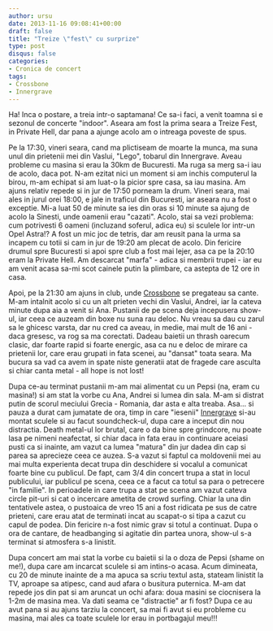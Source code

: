 ```yaml
---
author: ursu
date: 2013-11-16 09:08:41+00:00
draft: false
title: "Treize \"fest\" cu surprize"
type: post
disqus: false
categories:
- Cronica de concert
tags:
- Crossbone
- Innergrave
---
```

Ha! Inca o postare, a treia intr-o saptamana! Ce sa-i faci, a venit toamna si e sezonul de concerte "indoor". Aseara am fost la prima seara a Treize Fest, in Private Hell, dar pana a ajunge acolo am o intreaga poveste de spus.

Pe la 17:30, vineri seara, cand ma plictiseam de moarte la munca, ma suna unul din prietenii mei din Vaslui, "Lego", tobarul din Innergrave. Aveau probleme cu masina si erau la 30km de Bucuresti. Ma ruga sa merg sa-i iau de acolo, daca pot. N-am ezitat nici un moment si am inchis computerul la birou, m-am echipat si am luat-o la picior spre casa, sa iau masina. Am ajuns relativ repede si in jur de 17:50 porneam la drum. Vineri seara, mai ales in jurul orei 18:00, e jale in traficul din Bucuresti, iar aseara nu a fost o exceptie. Mi-a luat 50 de minute sa ies din oras si 10 minute sa ajung de acolo la Sinesti, unde oamenii erau "cazati". Acolo, stai sa vezi problema: cum potrivesti 6 oameni (incluzand soferul, adica eu) si sculele lor intr-un Opel Astra!? A fost un mic joc de tetris, dar am reusit pana la urma sa incapem cu totii si cam in jur de 19:20 am plecat de acolo. Din fericire drumul spre Bucuresti si apoi spre club a fost mai lejer, asa ca pe la 20:10 eram la Private Hell. Am descarcat "marfa" - adica si membrii trupei - iar eu am venit acasa sa-mi scot cainele putin la plimbare, ca astepta de 12 ore in casa.

Apoi, pe la 21:30 am ajuns in club, unde [Crossbone](https://www.facebook.com/riffsheavierthanyourmom) se pregateau sa cante. M-am intalnit acolo si cu un alt prieten vechi din Vaslui, Andrei, iar la cateva minute dupa aia a venit si Ana. Pustanii de pe scena deja incepusera show-ul, iar ceea ce auzeam din boxe nu suna rau deloc. Nu vreau sa dau cu zarul sa le ghicesc varsta, dar nu cred ca aveau, in medie, mai mult de 16 ani - daca gresesc, va rog sa ma corectati. Dadeau baietii un thrash oarecum clasic, dar foarte rapid si foarte energic, asa ca nu e deloc de mirare ca prietenii lor, care erau grupati in fata scenei, au "dansat" toata seara. Ma bucura sa vad ca avem in spate niste generatii atat de fragede care asculta si chiar canta metal - all hope is not lost!

Dupa ce-au terminat pustanii m-am mai alimentat cu un Pepsi (na, eram cu masina!) si am stat la vorbe cu Ana, Andrei si lumea din sala. M-am si distrat putin de scorul meciului Grecia - Romania, dar asta e alta treaba. Asa... si pauza a durat cam jumatate de ora, timp in care "iesenii" [Innergrave](/tags/innergrave) si-au montat sculele si au facut soundcheck-ul, dupa care a inceput din nou distractia. Death metal-ul lor brutal, care o da bine spre grindcore, nu poate lasa pe nimeni neafectat, si chiar daca in fata erau in continuare aceiasi pusti ca si inainte, am vazut ca lumea "matura" din jur dadea din cap si parea sa aprecieze ceea ce auzea. S-a vazut si faptul ca moldovenii mei au mai multa experienta decat trupa din deschidere si vocalul a comunicat foarte bine cu publicul. De fapt, cam 3/4 din concert trupa a stat in locul publicului, iar publicul pe scena, ceea ce a facut ca totul sa para o petrecere "in familie". In perioadele in care trupa a stat pe scena am vazut cateva circle pit-uri si cat o incercare ametita de crowd surfing. Chiar la una din tentativele astea, o pustoaica de vreo 15 ani a fost ridicata pe sus de catre prieteni, care erau atat de terminati incat au scapat-o si tipa a cazut cu capul de podea. Din fericire n-a fost nimic grav si totul a continuat. Dupa o ora de cantare, de headbanging si agitatie din partea unora, show-ul s-a terminat si atmosfera s-a linistit.

Dupa concert am mai stat la vorbe cu baietii si la o doza de Pepsi (shame on me!), dupa care am incarcat sculele si am intins-o acasa. Acum dimineata, cu 20 de minute inainte de a ma apuca sa scriu textul asta, stateam linistit la TV, aproape sa atipesc, cand aud afara o busitura puternica. M-am dat repede jos din pat si am aruncat un ochi afara: doua masini se ciocnisera la 1-2m de masina mea. Va dati seama ce "distractie" ar fi fost? Dupa ce au avut pana si au ajuns tarziu la concert, sa mai fi avut si eu probleme cu masina, mai ales ca toate sculele lor erau in portbagajul meu!!!
